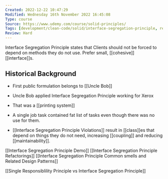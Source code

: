 ```yaml
---
Created: 2022-12-22 10:47:29
Modified: Wednesday 16th November 2022 16:45:08
Type: course
Source: https://www.udemy.com/course/solid-principles/
Tags: [development/clean-code/solid/interface-segregation-principle, review]
Review: Hard
---
```


Interface Segregation Principle states that Clients should not be forced to depend on methods they do not use. Prefer small, [[cohesive]] [[interface]]s.

## Historical Background

- First public formulation belongs to [[Uncle Bob]]
- Uncle Bob applied Interface Segregation Principle working for Xerox
- That was a [[printing system]]
- A single job task contained fat list of tasks even though there was no use for them.

- [[Interface Segregation Principle Violations]] result in [[class]]es that depend on things they do not need, increasing [[coupling]] and reducing [[maintainability]].

[[Interface Segregation Principle Demo]]
[[Interface Segregation Principle Refactorings]]
[[Interface Segregation Principle Common smells and Related Design Patterns]]

[[Single Responsiblility Principle vs Interface Segregation Principle]]